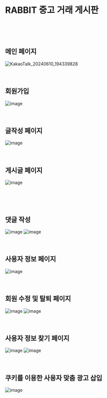 # RABBIT 중고 거래 게시판
 <br><br><br>
 
  ## 메인 페이지
  ![KakaoTalk_20240610_194339828](https://github.com/kimjy0117/rabbit/assets/113746577/b28d5658-db24-4aa2-9857-8cfffde6bc0a)
<br><br><br>

  ## 회원가입
  ![image](https://github.com/kimjy0117/rabbit/assets/113746577/d56948aa-2af7-4a9a-ba5d-6f806cc04b53)
<br><br><br>

  ## 글작성 페이지
  ![image](https://github.com/kimjy0117/rabbit/assets/113746577/97c27186-e51a-4698-bf95-6bf0c53887be)
<br><br><br>

  ## 게시글 페이지
  ![image](https://github.com/user-attachments/assets/e32149bf-2bbb-4deb-bc81-beb9c0712d89)

<br><br><br>

  ## 댓글 작성
  ![image](https://github.com/kimjy0117/rabbit/assets/113746577/1ef141b6-4a2e-472b-9626-4635d3c2c026)
  ![image](https://github.com/kimjy0117/rabbit/assets/113746577/6ee03ce1-552f-4f83-8d45-d884423aff16)
<br><br><br>

  ## 사용자 정보 페이지
  ![image](https://github.com/kimjy0117/rabbit/assets/113746577/b9db2ffd-5fca-482a-925b-5651c838e5d5)
<br><br><br>

  ## 회원 수정 및 탈퇴 페이지
  ![image](https://github.com/kimjy0117/rabbit/assets/113746577/17c5149f-292c-4a9a-9b56-ca43cd78c9e9)
  ![image](https://github.com/kimjy0117/rabbit/assets/113746577/7f140a71-de46-40e1-b162-6e080f6a6489)
<br><br><br>

  ## 사용자 정보 찾기 페이지
  ![image](https://github.com/kimjy0117/rabbit/assets/113746577/e2fcfaae-ca58-4661-a6fc-cd21956fac19)
  ![image](https://github.com/kimjy0117/rabbit/assets/113746577/b7d2b319-a983-492c-b6b2-9b24643d7007)
<br><br><br>

  ## 쿠키를 이용한 사용자 맞춤 광고 삽입
  ![image](https://github.com/kimjy0117/rabbit/assets/113746577/ddd79d6d-3079-4425-be3f-ac33f28f38f7)



  
